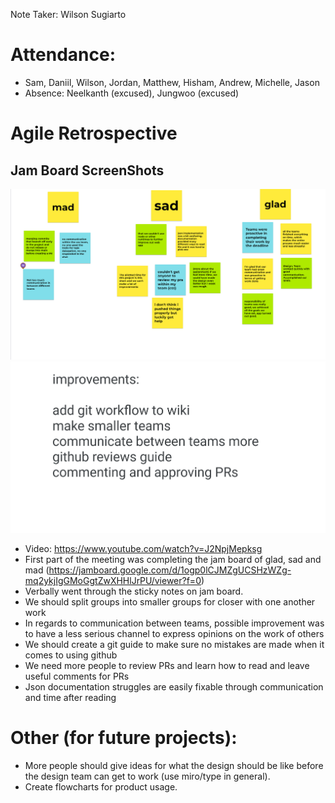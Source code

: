 Note Taker: Wilson Sugiarto
# Attendance:
-	Sam, Daniil, Wilson, Jordan, Matthew, Hisham, Andrew, Michelle, Jason
-	Absence: Neelkanth (excused), Jungwoo (excused)
# Agile Retrospective
## Jam Board ScreenShots
![jamboard1](jb1.png)
![jamboard2](jb2.png)
- Video: https://www.youtube.com/watch?v=J2NpjMepksg
-	First part of the meeting was completing the jam board of glad, sad and mad (https://jamboard.google.com/d/1ogp0lCJMZgUCSHzWZg-mq2ykjIgGMoGgtZwXHHlJrPU/viewer?f=0) 
-	Verbally went through the sticky notes on jam board. 
-	We should split groups into smaller groups for closer with one another work 
-	In regards to communication between teams, possible improvement was to have a less serious channel to express opinions on the work of others
-	We should create a git guide to make sure no mistakes are made when it comes to using github
-	We need more people to review PRs and learn how to read and leave useful comments for PRs
-	Json documentation struggles are easily fixable through communication and time after reading
# Other (for future projects):
-	More people should give ideas for what the design should be like before the design team can get to work (use miro/type in general).
-	Create flowcharts for product usage. 
